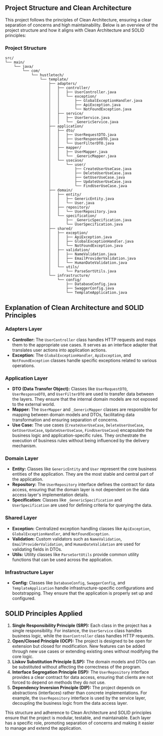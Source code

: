 ## Project Structure and Clean Architecture

This project follows the principles of Clean Architecture, ensuring a clear separation of concerns and high maintainability. Below is an overview of the project structure and how it aligns with Clean Architecture and SOLID principles:

### Project Structure

```
src/
└── main/
    └── java/
        └── com/
            └── hustletech/
                └── template/
                    ├── adapters/
                    │   ├── controller/
                    │   │   ├── UserController.java
                    │   │   └── exception/
                    │   │       ├── GlobalExceptionHandler.java
                    │   │       ├── ApiException.java
                    │   │       └── NotFoundException.java
                    │   ├── service/
                    │   │   ├── UserService.java
                    │   │   └── _GenericService.java
                    ├── application/
                    │   ├── dto/
                    │   │   ├── UserRequestDTO.java
                    │   │   ├── UserResponseDTO.java
                    │   │   └── UserFilterDTO.java
                    │   ├── mapper/
                    │   │   ├── UserMapper.java
                    │   │   └── _GenericMapper.java
                    │   └── usecase/
                    │       └── user/
                    │           ├── CreateUserUseCase.java
                    │           ├── DeleteUserUseCase.java
                    │           ├── GetUserUseCase.java
                    │           ├── UpdateUserUseCase.java
                    │           └── FindUserUseCase.java
                    ├── domain/
                    │   ├── entity/
                    │   │   ├── GenericEntity.java
                    │   │   └── User.java
                    │   ├── repository/
                    │   │   └── UserRepository.java
                    │   └── specification/
                    │       ├── _GenericSpecification.java
                    │       └── UserSpecification.java
                    ├── shared/
                    │   ├── exception/
                    │   │   ├── ApiException.java
                    │   │   ├── GlobalExceptionHandler.java
                    │   │   └── NotFoundException.java
                    │   ├── validation/
                    │   │   ├── NameValidation.java
                    │   │   ├── EmailProviderValidation.java
                    │   │   └── HumanDateValidation.java
                    │   └── utils/
                    │       └── ParseSortUtils.java
                    └── infrastructure/
                        └── config/
                            ├── DatabaseConfig.java
                            ├── SwaggerConfig.java
                            └── TemplateApplication.java
```

## Explanation of Clean Architecture and SOLID Principles

### Adapters Layer

- **Controller:** The `UserController` class handles HTTP requests and maps them to the appropriate use cases. It serves as an interface adapter that translates user actions into application actions.
- **Exception:** The `GlobalExceptionHandler`, `ApiException`, and `NotFoundException` classes handle specific exceptions related to various operations.

### Application Layer

- **DTO (Data Transfer Object):** Classes like `UserRequestDTO`, `UserResponseDTO`, and `UserFilterDTO` are used to transfer data between the layers. They ensure that the internal domain models are not exposed to the external world.
- **Mapper:** The `UserMapper` and `_GenericMapper` classes are responsible for mapping between domain models and DTOs, facilitating data transformation and ensuring separation of concerns.
- **Use Case:** The use cases (`CreateUserUseCase`, `DeleteUserUseCase`, `GetUserUseCase`, `UpdateUserUseCase`, `FindUserUseCase`) encapsulate the business logic and application-specific rules. They orchestrate the execution of business rules without being influenced by the delivery mechanism.

### Domain Layer

- **Entity:** Classes like `GenericEntity` and `User` represent the core business entities of the application. They are the most stable and central part of the application.
- **Repository:** The `UserRepository` interface defines the contract for data access, ensuring that the domain layer is not dependent on the data access layer's implementation details.
- **Specification:** Classes like `_GenericSpecification` and `UserSpecification` are used for defining criteria for querying the data.

### Shared Layer

- **Exception:** Centralized exception handling classes like `ApiException`, `GlobalExceptionHandler`, and `NotFoundException`.
- **Validation:** Custom validators such as `NameValidation`, `EmailProviderValidation`, and `HumanDateValidation` are used for validating fields in DTOs.
- **Utils:** Utility classes like `ParseSortUtils` provide common utility functions that can be used across the application.

### Infrastructure Layer

- **Config:** Classes like `DatabaseConfig`, `SwaggerConfig`, and `TemplateApplication` handle infrastructure-specific configurations and bootstrapping. They ensure that the application is properly set up and configured.

## SOLID Principles Applied

1. **Single Responsibility Principle (SRP):** Each class in the project has a single responsibility. For instance, the `UserService` class handles business logic, while the `UserController` class handles HTTP requests.
2. **Open/Closed Principle (OCP):** The project is designed to be open for extension but closed for modification. New features can be added through new use cases or extending existing ones without modifying the core logic.
3. **Liskov Substitution Principle (LSP):** The domain models and DTOs can be substituted without affecting the correctness of the program.
4. **Interface Segregation Principle (ISP):** The `UserRepository` interface provides a clear contract for data access, ensuring that clients are not forced to depend on methods they do not use.
5. **Dependency Inversion Principle (DIP):** The project depends on abstractions (interfaces) rather than concrete implementations. For example, the `UserRepository` interface is used by the service layer, decoupling the business logic from the data access layer.

This structure and adherence to Clean Architecture and SOLID principles ensure that the project is modular, testable, and maintainable. Each layer has a specific role, promoting separation of concerns and making it easier to manage and extend the application.

